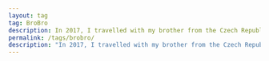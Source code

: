 ```yaml
---
layout: tag
tag: BroBro
description: In 2017, I travelled with my brother from the Czech Republic to Venice. But it wasn't the typical journey that most of the tourist to Italy take. We didn't use car, bus, or plane, but I went by scooter (kickbike) and my brother went by bike. We slept outdoors and we covered 700 km in about 7 days. Since then, my brother and I did some other big trips (mostly by scooter and bike, but we also hiked) and since we are two brothers on the trip, we started calling our expeditions BroBro trip. You can check out our <a href=https://www.instagram.com/brobro_trip/?hl=cs>Instagram</a> which is active only when we are on BroBro trip, but you can still find there some cool pictures from our journeys.
permalink: /tags/brobro/
description: "In 2017, I travelled with my brother from the Czech Republic to Venice. But it wasn't the typical journey that most of the tourist to Italy take. We didn't use car, bus, or plane, but I went by scooter (kickbike) and my brother went by bike. We slept outdoors and we covered 700 km in about 7 days. Since then, my brother and I did some other big trips (mostly by scooter and bike, but we also hiked) and since we are two brothers on the trip, we started calling our expeditions BroBro trip. You can check out our <a href=https://www.instagram.com/brobro_trip/?hl=cs>Instagram</a> which is active only when we are on BroBro trip, but you can still find there some cool pictures from our journeys."
---
```

